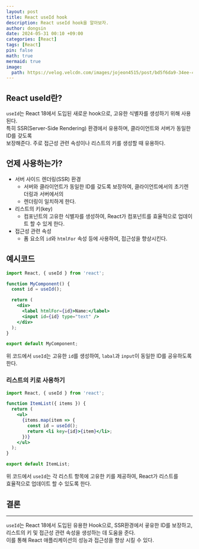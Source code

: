 ```yaml
---
layout: post
title: React useId hook
description: React useId hook을 알아보자.
author: dongsin
date: 2024-05-31 00:10 +09:00
categories: [React]
tags: [React]
pin: false
math: true
mermaid: true
image:
  path: https://velog.velcdn.com/images/jojeon4515/post/bd5f6da9-34ee-4f04-8afb-bb853341fb6f/image.png
---
```


## React useId란?
`useId`는 React 18에서 도입된 새로운 hook으로, 고유한 식별자를 생성하기 위해 사용된다. <br />
특히 SSR(Server-Side Rendering) 환경에서 유용하며, 클라이언트와 서버가 동일한 ID를 갖도록 <br />
보장해준다. 주로 접근성 관련 속성이나 리스트의 키를 생성할 때 유용하다.<br />

## 언제 사용하는가?
* 서버 사이드 렌더링(SSR) 환경
    * 서버와 클라이언트가 동일한 ID를 갖도록 보장하여, 클라이언트에서의 초기렌더링과 서버에서의
    * 렌더링이 일치하게 한다. 
* 리스트의 키(key)
    * 컴포넌트의 고유한 식별자를 생성하여, React가 컴포넌트를 효율적으로 업데이트 할 수 있게 한다.
* 접근성 관련 속성
    * 폼 요소의 `id`와 `htmlFor` 속성 등에 사용하여, 접근성을 향상시킨다.
    

## 예시코드

```jsx
import React, { useId } from 'react';

function MyComponent() {
  const id = useId();

  return (
    <div>
      <label htmlFor={id}>Name:</label>
      <input id={id} type="text" />
    </div>
  );
}

export default MyComponent;
```
위 코드에서 `useId`는 고유한 `id`를 생성하여, `labal`과 `input`이 동일한 ID를 공유하도록 한다.

### 리스트의 키로 사용하기
```jsx
import React, { useId } from 'react';

function ItemList({ items }) {
  return (
    <ul>
      {items.map(item => {
        const id = useId();
        return <li key={id}>{item}</li>;
      })}
    </ul>
  );
}

export default ItemList;

```
위 코드에서 `useId`는 각 리스트 항목에 고유한 키를 제공하여, React가 리스트를<br />
효율적으로 업데이트 할 수 있도록 한다.<br />


## 결론 
---
`useId`는 React 18에서 도입된 유용한 Hook으로, SSR환경에서 곻유한 ID를 보장하고,<br />
리스트의 키 및 접근성 관련 속성을 생성하는 데 도움을 준다. <br />
이를 통해 React 애플리케이션의 성능과 접근성을 향상 시킬 수 있다. <br />




